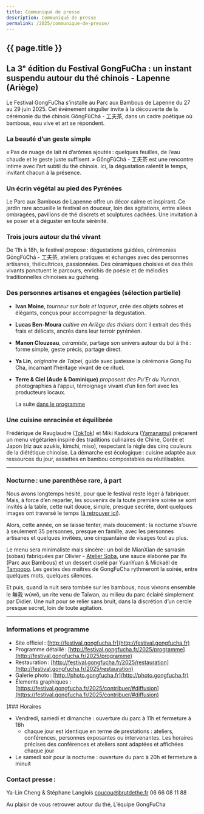 ```yaml
---
title: Communiqué de presse
description: Communiqué de presse
permalink: /2025/communique-de-presse/
---
```


<section class="section">
<div class="wrapper" markdown="1">

# {{ page.title }}

## La 3ᵉ édition du Festival GongFuCha : un instant suspendu autour du thé chinois - Lapenne (Ariège)

Le Festival GongFuCha s’installe au Parc aux Bambous de Lapenne du 27 au 29 juin 2025. Cet événement singulier invite à la découverte de la cérémonie du thé chinois GōngFūChá - 工夫茶, dans un cadre poétique où bambous, eau vive et art se répondent.

### La beauté d’un geste simple
« Pas de nuage de lait ni d’arômes ajoutés : quelques feuilles, de l’eau chaude et le geste juste suffisent. » GōngFūChá - 工夫茶 est une rencontre intime avec l’art subtil du thé chinois. Ici, la dégustation ralentit le temps, invitant chacun à la présence.

### Un écrin végétal au pied des Pyrénées
Le Parc aux Bambous de Lapenne offre un décor calme et inspirant. Ce jardin rare accueille le festival en douceur, loin des agitations, entre allées ombragées, pavillons de thé discrets et sculptures cachées. Une invitation à se poser et à déguster en toute sérénité.

### Trois jours autour du thé vivant
De 11h à 18h, le festival propose : dégustations guidées, cérémonies GōngFūChá - 工夫茶, ateliers pratiques et échanges avec des personnes artisanes, théicultrices, passionnées. Des céramiques choisies et des thés vivants ponctuent le parcours, enrichis de poésie et de mélodies traditionnelles chinoises au guzheng.

### Des personnes artisanes et engagées (sélection partielle)

- **Ivan Moine**, *tourneur sur bois et laqueur*, crée des objets sobres et élégants, conçus pour accompagner la dégustation.
    
-   **Lucas Ben-Moura** *cultive en Ariège des théiers* dont il extrait des thés frais et délicats, ancrés dans leur terroir pyrénéen.
    
-   **Manon Clouzeau**, *céramiste*, partage son univers autour du bol à thé : forme simple, geste précis, partage direct.
    
-   **Ya Lin**, *originaire de Taipei*, guide avec justesse la cérémonie Gong Fu Cha, incarnant l’héritage vivant de ce rituel.
    
-   **Terre & Ciel (Aude & Dominique)** *proposent des Pu’Er du Yunnan*, photographies à l’appui, témoignage vivant d’un lien fort avec les producteurs locaux.
    
    La suite [dans le programme](https://festival.gongfucha.fr/2025/programme)

### Une cuisine enracinée et équilibrée
Frédérique de Rauglaudre ([TokTok](https://toktoklab.fr/)) et Miki Kadokura ([Yamanamu](https://www.yamanamu.fr/)) préparent un menu végétarien inspiré des traditions culinaires de Chine, Corée et Japon (riz aux azukis, kimchi, miso), respectant la règle des cinq couleurs de la diététique chinoise. La démarche est écologique : cuisine adaptée aux ressources du jour, assiettes en bambou compostables ou réutilisables.

---

### Nocturne : une parenthèse rare, à part
Nous avons longtemps hésité, pour que le festival reste léger à fabriquer. Mais, à force d’en reparler, les souvenirs de la toute première soirée se sont invités à la table, cette nuit douce, simple, presque secrète, dont quelques images ont traversé le temps ([à retrouver ici](https://www.instagram.com/stories/highlights/17898406361678997/)).

Alors, cette année, on se laisse tenter, mais doucement : la nocturne s’ouvre à seulement 35 personnes, presque en famille, avec les personnes artisanes et quelques invitées, une cinquantaine de visages tout au plus.

Le menu sera minimaliste mais sincère : un bol de MianXian de sarrasin (sobas) fabriquées par Olivier - [Atelier Soba](https://atelier-soba.com/a-propos-de/), une sauce élaborée par Ifa (Parc aux Bambous) et un dessert ciselé par YuanYuan & Mickaël de [Tampopo](https://tampopo.bio/). Les gestes des maîtres de GongFuCha rythmeront la soirée, entre quelques mots, quelques silences.

Et puis, quand la nuit sera tombée sur les bambous, nous vivrons ensemble le 無我 wúwǒ, un rite venu de Taïwan, au milieu du parc éclairé simplement par Didier. Une nuit pour se relier sans bruit, dans la discrétion d’un cercle presque secret, loin de toute agitation.

---

### Informations et programme

- Site officiel : [http://festival.gongfucha.fr](http://festival.gongfucha.fr)
- Programme détaillé : [http://festival.gongfucha.fr/2025/programme](http://festival.gongfucha.fr/2025/programme)
- Restauration : [http://festival.gongfucha.fr/2025/restauration](http://festival.gongfucha.fr/2025/restauration)
- Galerie photo : [http://photo.gongfucha.fr](http://photo.gongfucha.fr)
- Élements graphiques : [https://festival.gongfucha.fr/2025/contribuer/#diffusion](https://festival.gongfucha.fr/2025/contribuer/#diffusion)

]### Horaires

- Vendredi, samedi et dimanche : ouverture du parc à 11h et fermeture à 18h
  - chaque jour est identique en terme de prestations : ateliers, conférences, personnes exposantes ou intervenantes. Les horaires précises des conférences et ateliers sont adaptées et affichées chaque jour
- Le samedi soir pour la nocturne : ouverture du parc à 20h et fermeture à minuit

### Contact presse :
Ya-Lin Cheng & Stéphane Langlois
coucou@brutdethe.fr
06 66 08 11 88

Au plaisir de vous retrouver autour du thé,
L’équipe GongFuCha

</div>
</section>
